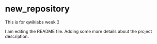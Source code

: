 # new_repository
This is for qwiklabs week 3

I am editing the README file. Adding some more details about the project description.

